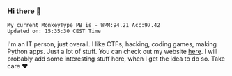 ### Hi there 👋
<!-- PB START -->
```
My current MonkeyType PB is - WPM:94.21 Acc:97.42
Updated on: 15:35:30 CEST Time
```
<!-- PB END -->
I'm an IT person, just overall. I like CTFs, hacking, coding games, making Python apps. Just a lot of stuff.
You can check out my website [here](https://skill3472.github.io/).
I will probably add some interesting stuff here, when I get the idea to do so. Take care ❤️
